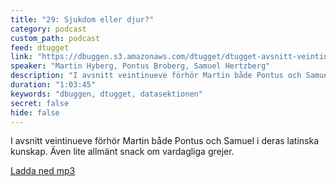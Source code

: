```yaml
---
title: "29: Sjukdom eller djur?"
category: podcast
custom_path: podcast
feed: dtugget
link: "https://dbuggen.s3.amazonaws.com/dtugget/dtugget-avsnitt-veintinueve.mp3"
speaker: "Martin Hyberg, Pontus Broberg, Samuel Hertzberg"
description: "I avsnitt veintinueve förhör Martin både Pontus och Samuel i deras latinska kunskap. Även lite allmänt snack om vardagliga grejer."
duration: "1:03:45"
keywords: "dbuggen, dtugget, datasektionen"
secret: false
hide: false
---
```

<script src="/audiojs/audio.min.js"></script>
<script>
  audiojs.events.ready(function() {
    var as = audiojs.createAll();
  });
</script>

I avsnitt veintinueve förhör Martin både Pontus och Samuel i deras latinska kunskap. Även lite allmänt snack om vardagliga grejer.

<audio src="{{ page.link }}" preload="auto"></audio>

<p class="center">
  <a class="center" href="{{ page.link }}">Ladda ned mp3</a>
</p>
